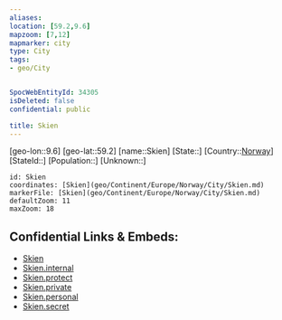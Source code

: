 ```yaml
---
aliases: 
location: [59.2,9.6]
mapzoom: [7,12] 
mapmarker: city 
type: City
tags:
- geo/City


SpocWebEntityId: 34305
isDeleted: false
confidential: public

title: Skien
---
```

[geo-lon::9.6]
[geo-lat::59.2]
[name::Skien]
[State::]
[Country::[Norway](geo/Continent/Europe/Norway.md)]
[StateId::]
[Population::]
[Unknown::]


```leaflet
id: Skien
coordinates: [Skien](geo/Continent/Europe/Norway/City/Skien.md)
markerFile: [Skien](geo/Continent/Europe/Norway/City/Skien.md)
defaultZoom: 11 
maxZoom: 18
```


## Confidential Links & Embeds: 
- [Skien](../../../../../../_public/geo/Continent/Europe/Norway/City/Skien.md) 
- [Skien.internal](../../../../../../_internal/geo/Continent/Europe/Norway/City/Skien.internal.md) 
- [Skien.protect](../../../../../../_protect/geo/Continent/Europe/Norway/City/Skien.protect.md) 
- [Skien.private](../../../../../../_private/geo/Continent/Europe/Norway/City/Skien.private.md) 
- [Skien.personal](../../../../../../_personal/geo/Continent/Europe/Norway/City/Skien.personal.md) 
- [Skien.secret](../../../../../../_secret/geo/Continent/Europe/Norway/City/Skien.secret.md) 
